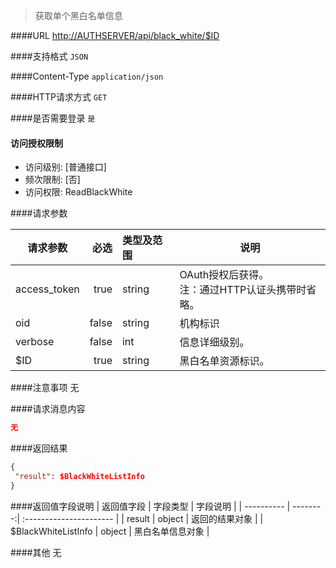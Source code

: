 
> 获取单个黑白名单信息

####URL
<http://AUTHSERVER/api/black_white/$ID>

####支持格式
`JSON`

####Content-Type
`application/json`

####HTTP请求方式
`GET`

####是否需要登录
`是`

#### 访问授权限制
* 访问级别: [普通接口]
* 频次限制: [否]
* 访问权限: ReadBlackWhite


####请求参数

| 请求参数      |    必选 | 类型及范围  | 说明                                |
| ------------- | -------:| :---------- | ----------------------------------- |
| access_token  | true    | string      | OAuth授权后获得。</br>注：通过HTTP认证头携带时省略。 |
| oid           | false   | string      | 机构标识 |
| verbose | false   | int | 信息详细级别。|
| $ID | true    | string  | 黑白名单资源标识。|

####注意事项
无

####请求消息内容
``` JSON
无
```

####返回结果
``` JSON
{
 "result": $BlackWhiteListInfo
}
```
####返回值字段说明
| 返回值字段 | 字段类型 | 字段说明                |
| ---------- | --------:| :---------------------- |
| result  | object  | 返回的结果对象 |
| $BlackWhiteListInfo | object  | 黑白名单信息对象 |

####其他
无
